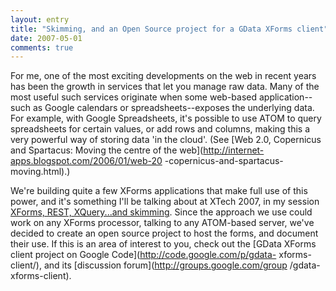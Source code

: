 ```yaml
---
layout: entry
title: "Skimming, and an Open Source project for a GData XForms client"
date: 2007-05-01
comments: true
---
```

For me, one of the most exciting developments on the web in recent years has
been the growth in services that let you manage raw data. Many of the most
useful such services originate when some web-based application--such as Google
calendars or spreadsheets--exposes the underlying data. For example, with
Google Spreadsheets, it's possible to use ATOM to query spreadsheets for
certain values, or add rows and columns, making this a very powerful way of
storing data 'in the cloud'. (See [Web 2.0, Copernicus and Spartacus: Moving
the centre of the web](http://internet-apps.blogspot.com/2006/01/web-20
-copernicus-and-spartacus-moving.html).)

<!-- more -->

  
We're building quite a few XForms applications that make full use of this
power, and it's something I'll be talking about at XTech 2007, in my session
[XForms, REST, XQuery...and
skimming](http://2007.xtech.org/public/schedule/detail/114). Since the
approach we use could work on any XForms processor, talking to any ATOM-based
server, we've decided to create an open source project to host the forms, and
document their use. If this is an area of interest to you, check out the
[GData XForms client project on Google Code](http://code.google.com/p/gdata-
xforms-client/), and its [discussion forum](http://groups.google.com/group
/gdata-xforms-client).

